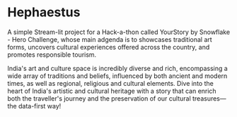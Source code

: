 # Hephaestus

A simple Stream-lit project for a Hack-a-thon called YourStory by Snowflake - Hero Challenge, whose main adgenda is to showcases traditional art forms, uncovers cultural experiences offered across the country, and promotes responsible tourism.

India's art and culture space is incredibly diverse and rich, encompassing a wide array of traditions and beliefs, influenced by both ancient and modern times, as well as regional, religious and cultural elements. Dive into the heart of India's artistic and cultural heritage with a story that can enrich both the traveller's journey and the preservation of our cultural treasures—the data-first way!
